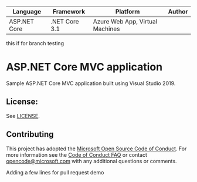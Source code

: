 | Language | Framework | Platform | Author |
| -------- | -------- |--------|--------|
| ASP.NET Core | .NET Core 3.1 | Azure Web App, Virtual Machines |

this if for branch testing

# ASP.NET Core MVC application 

Sample ASP.NET Core MVC application built using Visual Studio 2019.

## License:
See [LICENSE](LICENSE).


## Contributing
This project has adopted the [Microsoft Open Source Code of Conduct](https://opensource.microsoft.com/codeofconduct/).
For more information see the [Code of Conduct FAQ](https://opensource.microsoft.com/codeofconduct/faq/) or
contact [opencode@microsoft.com](mailto:opencode@microsoft.com) with any additional questions or comments.

Adding a few 
lines for pull request
demo
